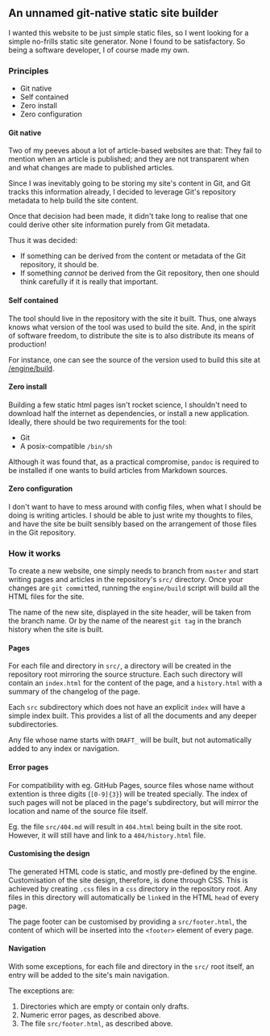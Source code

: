 ## An unnamed git-native static site builder

I wanted this website to be just simple static files, so I went looking for a simple no-frills static site generator.  None I found to be satisfactory.  So being a software developer, I of course made my own.

### Principles

* Git native
* Self contained
* Zero install
* Zero configuration

#### Git native

Two of my peeves about a lot of article-based websites are that: They fail to mention when an article is published; and they are not transparent when and what changes are made to published articles.

Since I was inevitably going to be storing my site's content in Git, and Git tracks this information already, I decided to leverage Git's repository metadata to help build the site content.

Once that decision had been made, it didn't take long to realise that one could derive other site information purely from Git metadata.

Thus it was decided:

* If something can be derived from the content or metadata of the Git repository, it should be.
* If something _cannot_ be derived from the Git repository, then one should think carefully if it is really that important.

#### Self contained

The tool should live in the repository with the site it built.  Thus, one always knows what version of the tool was used to build the site.  And, in the spirit of software freedom, to distribute the site is to also distribute its means of production!

For instance, one can see the source of the version used to build this site at [/engine/build](/engine/build).

#### Zero install

Building a few static html pages isn't rocket science, I shouldn't need to download half the internet as dependencies, or install a new application.  Ideally, there should be two requirements for the tool:

* Git
* A posix-compatible `/bin/sh`

Although it was found that, as a practical compromise, `pandoc` is required to be installed if one wants to build articles from Markdown sources.

#### Zero configuration

I don't want to have to mess around with config files, when what I should be doing is writing articles.  I should be able to just write my thoughts to files, and have the site be built sensibly based on the arrangement of those files in the Git repository.


### How it works

To create a new website, one simply needs to branch from `master` and start writing pages and articles in the repository's `src/` directory.  Once your changes are `git commit`ted, running the `engine/build` script will build all the HTML files for the site.

The name of the new site, displayed in the site header, will be taken from the branch name. Or by the name of the nearest `git tag` in the branch history when the site is built.

#### Pages

For each file and directory in `src/`, a directory will be created in the repository root mirroring the source structure.  Each such directory will contain an `index.html` for the content of the page, and a `history.html` with a summary of the changelog of the page.

Each `src` subdirectory which does not have an explicit `index` will have a simple index built.  This provides a list of all the documents and any deeper subdirectories.

Any file whose name starts with `DRAFT_` will be built, but not automatically added to any index or navigation.

#### Error pages

For compatibility with eg. GitHub Pages, source files whose name without extention is three digits (`[0-9]{3}`) will be treated specially.  The index of such pages will not be placed in the page's subdirectory, but will mirror the location and name of the source file itself.

Eg. the file `src/404.md` will result in `404.html` being built in the site root.  However, it will still have and link to a `404/history.html` file.

#### Customising the design

The generated HTML code is static, and mostly pre-defined by the engine.  Customisation of the site design, therefore, is done through CSS.  This is achieved by creating `.css` files in a `css` directory in the repository root.  Any files in this directory will automatically be `link`ed in the HTML `head` of every page.

The page footer can be customised by providing a `src/footer.html`, the content of which will be inserted into the `<footer>` element of every page.

#### Navigation

With some exceptions, for each file and directory in the `src/` root itself, an entry will be added to the site's main navigation.

The exceptions are:

1. Directories which are empty or contain only drafts.
2. Numeric error pages, as described above.
3. The file `src/footer.html`, as described above.
